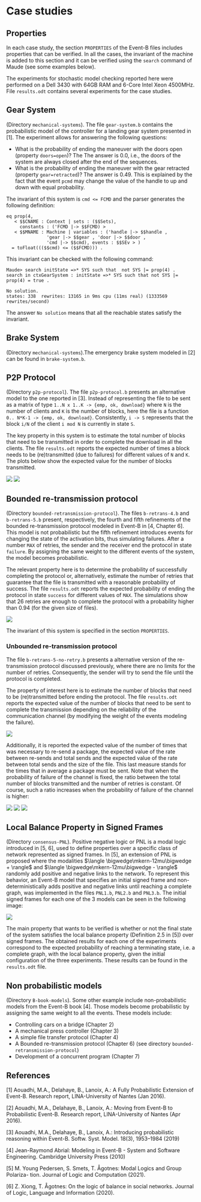# Case studies

## Properties 

In each case study, the section `PROPERTIES` of the Event-B files includes
properties that can be verified. In all the cases, the invariant of the 
machine is added to this section and it can be verified using the `search`
command of Maude (see some examples below). 

The experiments for stochastic model checking reported here were performed on a
Dell 3430 with 64GB RAM and 6-Core Intel Xeon 4500MHz. File `results.odt`
contains several experiments for the case studies. 

## Gear System

(Directory `mechanical-systems`). The file `gear-system.b` contains the
probabilistic model of the controller for a landing gear system presented in
[1]. The experiment allows for answering the following questions:
* What is the probability of ending the maneuver with the doors open (property
  `doors=open`)? The The answer is 0.0, i.e., the doors of the system are
  always closed after the end of the sequences.
* What is the probability of ending the maneuver with the gear retracted
  (property `gear=retracted`)? The answer is 0.49. This is explained by the
  fact that the event `pcmd` may change the value of the handle to up and down
  with equal probability.


The invariant of this system is `cmd <= FCMD` and the parser generates
the following definition:

```
eq prop(4,   
   < $$CNAME : Context | sets : ($$Sets), 
     constants : ('FCMD |-> $$FCMD) >  
   < $$MNAME : Machine | variables : ('handle |-> $$handle , 
               'gear |-> $$gear , 'door |-> $$door , 
               'cmd |-> $$cmd), events : $$SEv > ) 
  = toFloat((($$cmd) <= ($$FCMD))) .
```

This invariant can be checked with the following command: 

```
Maude> search initState =>* SYS such that  not SYS |= prop(4) .
search in ctxGearSystem : initState =>* SYS such that not SYS |= prop(4) = true .

No solution.
states: 338  rewrites: 13165 in 9ms cpu (11ms real) (1333569 rewrites/second)
```

The answer `No solution` means that all the reachable states satisfy the invariant. 

## Brake System

(Directory `mechanical-systems`).The emergency brake system modeled in [2] can
be found in `brake-system.b`. 

## P2P Protocol

(Directory `p2p-protocol`). The file `p2p-protocol.b` presents an alternative
model to the one reported in [3]. Instead of representing the file to be sent
as  a matrix of type `1..N x 1..K -> {emp, ok, download}` where `N` is the
number of clients and `K` is the number of blocks, here the file is a function
`0.. N*K-1 -> {emp, ok, download}`. Consistently, `i -> S` represents that the
block `i/N` of the client `i mod N` is currently in state `S`. 

The key property in this system is to estimate the total number of blocks that
need to be transmitted in order to complete the download in all the clients.
The file `results.odt` reports the expected number of times a block needs to be
(re)transmitted (due to failures) for different values of `N` and `K`. The
plots below show the expected value for the number of blocks transmitted.

<img src="./img/plot-p2p.png">

<img src="./img/plot-p2p-rate.png">

## Bounded re-transmission protocol

(Directory `bounded-retransmission-protocol`). The files `b-retrans-4.b` and
`b-retrans-5.b` present, respectively, the fourth and fifth refinements of the
bounded re-transmission protocol modeled in Event-B in [4, Chapter 6]. This
model is not probabilistic but the fifth refinement introduces events for
changing the state of the activation bits, thus simulating failures. After a
number `MAX` of retries, the sender and the receiver end the protocol in state
`failure`. By assigning the same weight to the different events of the system,
the model becomes probabilistic. 

The relevant property here is to determine the probability of successfully
completing the protocol or, alternatively, estimate the number of retries that
guarantee that the file is transmitted with a reasonable probability of
success. The file `results.odt` reports the expected probability of ending the
protocol in state `success` for different values of `MAX`. The simulations show
that 26 retries are enough to complete the protocol with a probability higher
than 0.94 (for the given size of files). 

<img src="./img/plot-brtp.png">

The invariant of this system is specified in the section `PROPERTIES`. 

### Unbounded re-transmission protocol

The file `b-retrans-5-no-retry.b` presents a alternative version of the
re-transmission protocol discussed previously, where there are no limits for
the number of retries. Consequently, the sender will try to send the file until
the protocol is completed. 

The property of interest here is to estimate the number of blocks that need to
be (re)transmitted before ending the protocol. The file `results.odt` reports
the expected value of the number of blocks that need to be sent to complete the
transmission depending on the reliability of the communication channel (by
modifying the weight of the events modeling the failure). 

<img src="./img/plot-urtp-1.png">

Additionally, it is reported the expected value of the number of times that was
necessary to re-send a package, the expected value of the rate between re-sends
and total sends and the expected value of the rate between total sends and the
size of the file. This last measure stands for the times that in average a
package must be sent. Note that when the probability of failure of the channel
is fixed, the ratio between the total number of blocks transmitted and the
number of retries is constant. Of course, such a ratio increases when the
probability of failure of the channel is higher: 

<img src="./img/plot-urtp-2.png">

<img src="./img/plot-urtp-3.png">

<img src="./img/plot-urtp-4.png">

## Local Balance Property in Signed Frames

(Directory `consensus-PNL`). Positive negative logic or PNL is a modal logic
introduced in [5, 6], used to define properties over a specific class of
network represented as signed frames. In [5], an extension of PNL is proposed
where the modalities $\langle \bigwedge\mkern-12mu\bigwedge + \rangle$ and
$\langle \bigwedge\mkern-12mu\bigwedge - \rangle$ randomly add positive and
negative links to the network. To represent this behavior, an Event-B model
that specifies an initial signed frame and non-deterministically adds positive
and negative links until reaching a complete graph, was implemented in the
files `PNL1.b`, `PNL2.b` and `PNL3.b`. The initial signed frames for each one
of the 3 models can be seen in the following image: 

<img src="./img/pnl-experiments.png"> 

The main property that wants to be verified is whether or not the final state
of the system satisfies the local balance property (Definition 2.5 in [5]) over
signed frames. The obtained results for each one of the experiments correspond
to the expected probability of reaching a terminating state, i.e. a complete
graph, with the local balance property, given the initial configuration of the
three experiments. These results can be found in the `results.odt` file.


## Non probabilistic models

(Directory `B-book-models`). Some other example include non-probabilistic
models from the Event-B book [4]. Those models become probabilistic by
assigning the same weight to all the events. These models include: 
 * Controlling cars on a bridge (Chapter 2)
 * A mechanical press controller (Chapter 3)
 * A simple file transfer protocol (Chapter 4)
 * A Bounded re-transmission protocol (Chapter 6) (see directory `bounded-retransmission-protocol`)
 * Development of a concurrent program (Chapter 7)

## References
[1]  Aouadhi, M.A., Delahaye, B., Lanoix, A.: A Fully Probabilistic Extension
of Event-B. Research report, LINA-University of Nantes (Jan 2016).

[2]  Aouadhi, M.A., Delahaye, B., Lanoix, A.: Moving from Event-B to
Probabilistic Event-B. Research report, LINA-University of Nantes (Apr 2016).

[3] Aouadhi, M.A., Delahaye, B., Lanoix, A.: Introducing probabilistic
reasoning within Event-B. Softw. Syst. Model. 18(3), 1953–1984 (2019)

[4] Jean-Raymond Abrial: Modeling in Event-B - System and Software Engineering.
Cambridge University Press (2010)

[5] M. Young Pedersen, S. Smets, T. Ågotnes: Modal Logics and Group Polariza-
tion. Journal of Logic and Computation (2021).

[6] Z. Xiong, T. Ågotnes: On the logic of balance in social networks. Journal of
Logic, Language and Information (2020).

